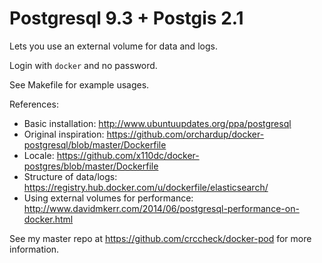 Postgresql 9.3 + Postgis 2.1
============================

Lets you use an external volume for data and logs.

Login with `docker` and no password.

See Makefile for example usages.

References:
* Basic installation: http://www.ubuntuupdates.org/ppa/postgresql
* Original inspiration: https://github.com/orchardup/docker-postgresql/blob/master/Dockerfile
* Locale: https://github.com/x110dc/docker-postgres/blob/master/Dockerfile
* Structure of data/logs: https://registry.hub.docker.com/u/dockerfile/elasticsearch/
* Using external volumes for performance: http://www.davidmkerr.com/2014/06/postgresql-performance-on-docker.html

See my master repo at https://github.com/crccheck/docker-pod for more
information.
